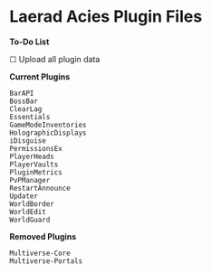 Laerad Acies Plugin Files
===
**To-Do List**

☐ Upload all plugin data

**Current Plugins**
```
BarAPI
BossBar
ClearLag
Essentials
GameModeInventories
HolographicDisplays
iDisguise
PermissionsEx
PlayerHeads
PlayerVaults
PluginMetrics
PvPManager
RestartAnnounce
Updater
WorldBorder
WorldEdit
WorldGuard
```

**Removed Plugins**
```
Multiverse-Core
Multiverse-Portals
```
